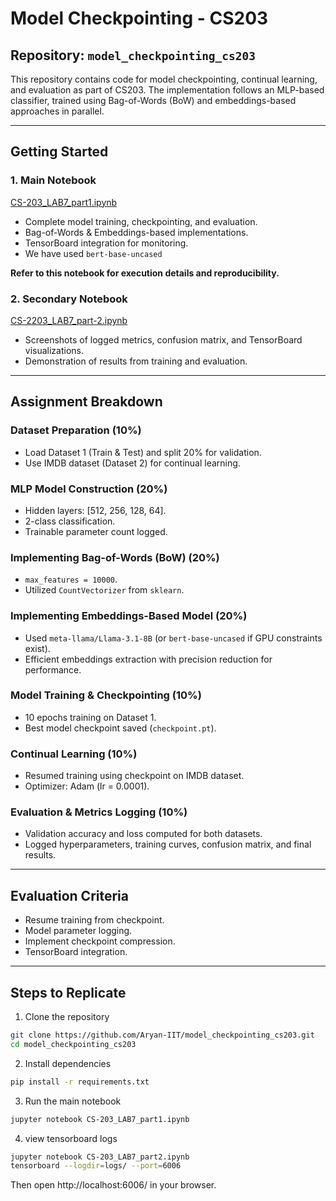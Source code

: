 # Model Checkpointing - CS203

## Repository: `model_checkpointing_cs203`

This repository contains code for model checkpointing, continual learning, and evaluation as part of CS203. The implementation follows an MLP-based classifier, trained using Bag-of-Words (BoW) and embeddings-based approaches in parallel.

---

## Getting Started

### 1. Main Notebook
[CS-203_LAB7_part1.ipynb](https://github.com/Aryan-IIT/model_checkpointing_cs203/blob/main/CS-203_LAB7_part1.ipynb)  
- Complete model training, checkpointing, and evaluation.  
- Bag-of-Words & Embeddings-based implementations.  
- TensorBoard integration for monitoring.
- We have used `bert-base-uncased` 

**Refer to this notebook for execution details and reproducibility.**

### 2. Secondary Notebook
[CS-2203_LAB7_part-2.ipynb](https://github.com/Aryan-IIT/model_checkpointing_cs203/blob/main/CS-2203_LAB7_part-2.ipynb)  
- Screenshots of logged metrics, confusion matrix, and TensorBoard visualizations.  
- Demonstration of results from training and evaluation.

---

## Assignment Breakdown

### Dataset Preparation (10%)
- Load Dataset 1 (Train & Test) and split 20% for validation.  
- Use IMDB dataset (Dataset 2) for continual learning.  

### MLP Model Construction (20%)
- Hidden layers: [512, 256, 128, 64].  
- 2-class classification.  
- Trainable parameter count logged.  

### Implementing Bag-of-Words (BoW) (20%)
- `max_features = 10000`.  
- Utilized `CountVectorizer` from `sklearn`.  

### Implementing Embeddings-Based Model (20%)
- Used `meta-llama/Llama-3.1-8B` (or `bert-base-uncased` if GPU constraints exist).  
- Efficient embeddings extraction with precision reduction for performance.  

### Model Training & Checkpointing (10%)
- 10 epochs training on Dataset 1.  
- Best model checkpoint saved (`checkpoint.pt`).  

### Continual Learning (10%)
- Resumed training using checkpoint on IMDB dataset.  
- Optimizer: Adam (lr = 0.0001).  

### Evaluation & Metrics Logging (10%)
- Validation accuracy and loss computed for both datasets.  
- Logged hyperparameters, training curves, confusion matrix, and final results.  

---

## Evaluation Criteria
- Resume training from checkpoint.  
- Model parameter logging.  
- Implement checkpoint compression.  
- TensorBoard integration.  

---

## Steps to Replicate

1. Clone the repository  
```bash
git clone https://github.com/Aryan-IIT/model_checkpointing_cs203.git
cd model_checkpointing_cs203
```

2. Install dependencies 
```bash
pip install -r requirements.txt
```

3. Run the main notebook 
```bash
jupyter notebook CS-203_LAB7_part1.ipynb
```


 4. view tensorboard logs 
```bash
jupyter notebook CS-203_LAB7_part2.ipynb
tensorboard --logdir=logs/ --port=6006
```

Then open http://localhost:6006/ in your browser.

